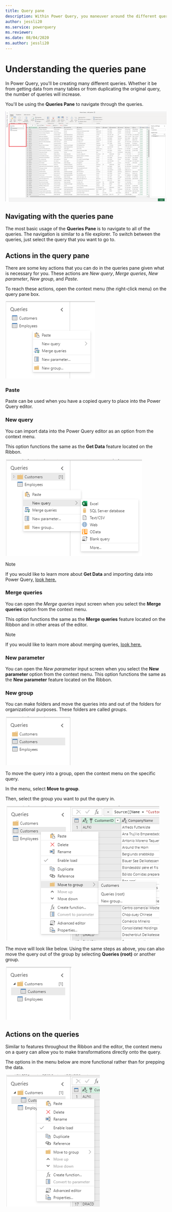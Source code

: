 ```yaml
---
title: Query pane
description: Within Power Query, you maneuver around the different queries in the editor through the queries pane.
author: jessli20
ms.service: powerquery
ms.reviewer: 
ms.date: 08/04/2020
ms.author: jessli20
---
```



# Understanding the queries pane

In Power Query, you'll be creating many different queries. Whether it be from getting data from many tables or from duplicating the original query, the number of queries will increase.

You'll be using the **Queries Pane** to navigate through the queries.

![Queries Pane Basic](images/queries-pane-basic.png)

## Navigating with the queries pane

The most basic usage of the **Queries Pane** is to navigate to all of the queries.
The navigation is similar to a file explorer. To switch between the queries, just select the query that you want to go to.

## Actions in the query pane

There are some key actions that you can do in the queries pane given what is necessary for you. These actions are *New query*, *Merge queries*, *New parameter*, *New group*, and *Paste*. 

To reach these actions, open the context menu (the right-click menu) on the query pane box.

![Queries Pane Context Menu](images/queries-pane-context-menu.png)

### Paste
Paste can be used when you have a copied query to place into the Power Query editor.

### New query
You can import data into the Power Query editor as an option from the context menu.

This option functions the same as the **Get Data** feature located on the Ribbon.  

![Queries Pane New Query](images/queries-pane-new-query.png)

>[!NOTE]
>If you would like to learn more about **Get Data** and importing data into Power Query, 
[look here.](https://docs.microsoft.com/en-us/power-query/get-data-experience)

### Merge queries
You can open the *Merge queries* input screen when you select the **Merge queries** option from the context menu. 

This option functions the same as the **Merge queries** feature located on the Ribbon and in other areas of the editor. 

>[!NOTE]
>If you would like to learn more about merging queries, [look here.](https://docs.microsoft.com/en-us/power-query/merge-queries-overview)

### New parameter
You can open the *New parameter* input screen when you select the **New parameter** option from the context menu. 
This option functions the same as the **New parameter** feature located on the Ribbon.


### New group
You can make folders and move the queries into and out of the folders for organizational purposes. These folders are called *groups*.

![Queries Pane New Group](images/queries-pane-new-group.png)

To move the query into a group, open the context menu on the specific query. 

In the menu, select **Move to group**. 

Then, select the group you want to put the query in.

![Queries Pane Move To](images/queries-pane-move-to-group.png)

The move will look like below. Using the same steps as above, you can also move the query out of the group by selecting **Queries (root)** or another group. 

![Queries Pane Moved Into](images/queries-pane-moved-into-group.png)


## Actions on the queries

Similar to features throughout the Ribbon and the editor, the context menu on a query can allow you to make transformations directly onto the query.

The options in the menu below are more functional rather than for prepping the data.

![Queries Pane Context Menu on Query](images/queries-pane-context-menu-on-query.png)
